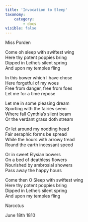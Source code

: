 ```yaml
---
title: 'Invocation to Sleep'
taxonomy:
    category:
        - docs
visible: false
---
```


<div class="author">Miss Porden</div>

Come oh sleep with swiftest wing  
Here thy potent poppies bring  
Dipped in Lethe’s silent spring  
And upon my temples fling

In this bower which I have chose  
Here forgetful of my woes  
Free from danger, free from foes  
Let me for a time repose

Let me in some pleasing dream  
Sporting with the fairies seem  
Where fall Cynthia’s silent beam  
Or the verdant grass doth stream  

Or let around my nodding head  
Fair seraphic forms be spread  
While the hours with arrowy tread  
Round the earth incessant speed  

Or in sweet Elysian bowers  
On a bed of deathless flowers  
Nourished by ambrosial showers  
Pass away the happy hours  

Come then O Sleep with swiftest wing  
Here thy potent poppies bring  
Dipped in Lethe’s silent spring  
And upon my temples fling

Narcotus

June 18th 1810